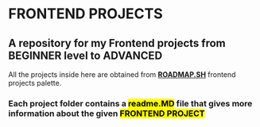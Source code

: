 # FRONTEND PROJECTS 

## A repository for my Frontend projects from BEGINNER level to ADVANCED

<p>All the projects inside here are obtained from <b><a href = "https://roadmap.sh/frontend/projects">ROADMAP.SH</a></b> frontend projects palette.</p>

### Each project folder contains a <mark>readme.MD</mark> file that gives more information about the given <mark>FRONTEND PROJECT</mark>


